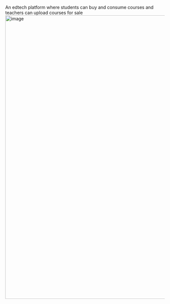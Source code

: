 An edtech platform where students can buy and consume courses and teachers can upload courses for sale
<img width="1880" height="897" alt="image" src="https://github.com/user-attachments/assets/76b629db-a014-4610-adbf-bbec73e48359" />
